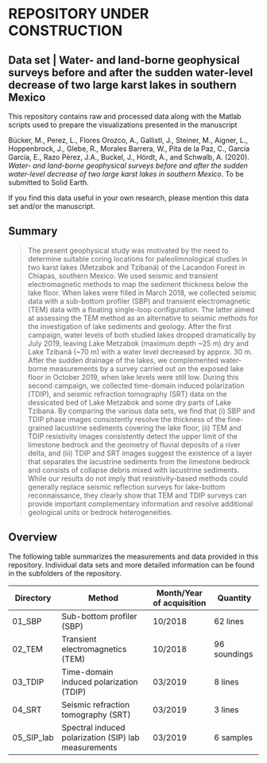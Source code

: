 # REPOSITORY UNDER CONSTRUCTION
## Data set | Water- and land-borne geophysical surveys  before and after the sudden water-level decrease of two large karst lakes in southern Mexico

<!---[![DOI](https://zenodo.org/badge/DOI/10.5281/zenodo.3067277.svg)](https://doi.org/10.5281/zenodo.3067277)--->

This repository contains raw and processed data along with the Matlab scripts used to prepare the visualizations presented in the manuscript

Bücker, M., Perez, L., Flores Orozco, A., Gallistl, J., Steiner, M., Aigner, L., Hoppenbrock, J., Glebe, R., Morales Barrera, W., Pita de la Paz, C., García García, E., Razo Pérez, J.A., Buckel, J., Hördt, A., and Schwalb, A. (2020). *Water- and land-borne geophysical surveys  before and after the sudden water-level decrease of two large karst lakes in southern Mexico*. To be submitted to Solid Earth.

If you find this data useful in your own research, please mention this data set and/or the manuscript.

## Summary

> The present geophysical study was motivated by the need to determine suitable coring locations for paleolimnological studies in two karst lakes (Metzabok and Tzibaná) of the Lacandon Forest in Chiapas, southern Mexico. We used seismic and transient electromagnetic methods to map the sediment thickness below the lake floor. When lakes were filled in March 2018, we collected seismic data with a sub-bottom profiler (SBP) and transient electromagnetic (TEM) data with a floating single-loop configuration. The latter aimed at assessing the TEM method as an alternative to seismic methods for the investigation of lake sediments and geology. After the first campaign, water levels of both studied lakes dropped dramatically by July 2019, leaving Lake Metzabok (maximum depth ~25 m) dry and Lake Tzibaná (~70 m) with a water level decreased by approx. 30 m. After the sudden drainage of the lakes, we complemented water-borne measurements by a survey carried out on the exposed lake floor in October 2019, when lake levels were still low. During this second campaign, we collected time-domain induced polarization (TDIP), and seismic refraction tomography (SRT) data on the dessicated bed of Lake Metzabok and some dry parts of Lake Tzibaná. By comparing the various data sets, we find that (i) SBP and TDIP phase images consistently resolve the thickness of the fine-grained lacustrine sediments covering the lake floor, (ii) TEM and TDIP resistivity images consistently detect the upper limit of the limestone bedrock and the geometry of fluvial deposits of a river delta, and (iii) TDIP and SRT images suggest the existence of a layer that separates the lacustrine sediments from the limestone bedrock and consists of collapse debris mixed with lacustrine sediments. While our results do not imply that resistivity-based methods could generally replace seismic reflection surveys for lake-bottom reconnaissance, they clearly show that TEM and TDIP surveys can provide important complementary information and resolve additional geological units or bedrock heterogeneities.

## Overview

The following table summarizes the measurements and data provided in this repository. Individual data sets and more detailed information can be found in the subfolders of the repository.

| Directory | Method | Month/Year of acquisition | Quantity |
| --- | --- | --- | --- |
| 01_SBP | Sub-bottom profiler (SBP) | 10/2018  | 62 lines |
| 02_TEM | Transient electromagnetics (TEM) | 10/2018  | 96 soundings |
| 03_TDIP | Time-domain induced polarization (TDIP) | 03/2019 | 8 lines |
| 04_SRT | Seismic refraction tomography (SRT) | 03/2019 |  3 lines |
| 05_SIP_lab | Spectral induced polarization (SIP) lab measurements | 03/2019  | 6 samples |
